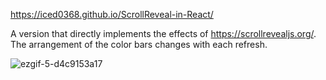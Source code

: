 https://iced0368.github.io/ScrollReveal-in-React/

A version that directly implements the effects of https://scrollrevealjs.org/.
The arrangement of the color bars changes with each refresh.

![ezgif-5-d4c9153a17](https://github.com/user-attachments/assets/978ee17a-161a-4be8-a392-d58f9a9b2cc6)

